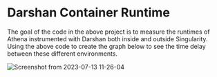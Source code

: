 # Darshan Container Runtime

  The goal of the code in the above project is to measure the runtimes of Athena instrumented with Darshan both inside and outside Singularity.
  Using the above code to create the graph below to see the time delay between these different environments. 

![Screenshot from 2023-07-13 11-26-04](https://github.com/Ady-Vijay/DarshanContainer/assets/48223544/f6512d09-73b9-4979-8236-245edc9577b3)
